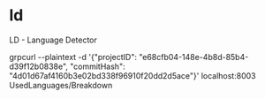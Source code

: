 # ld
LD - Language Detector

grpcurl --plaintext -d '{"projectID": "e68cfb04-148e-4b8d-85b4-d39f12b0838e", "commitHash": "4d01d67af4160b3e02bd338f96910f20dd2d5ace"}' localhost:8003 UsedLanguages/Breakdown
